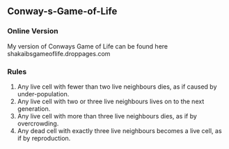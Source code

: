 ## Conway-s-Game-of-Life
### Online Version
My version of Conways Game of Life can be found here shakaibsgameoflife.droppages.com
### Rules
1. Any live cell with fewer than two live neighbours dies, as if caused by under-population.
2. Any live cell with two or three live neighbours lives on to the next generation.
3. Any live cell with more than three live neighbours dies, as if by overcrowding.
4. Any dead cell with exactly three live neighbours becomes a live cell, as if by reproduction.
